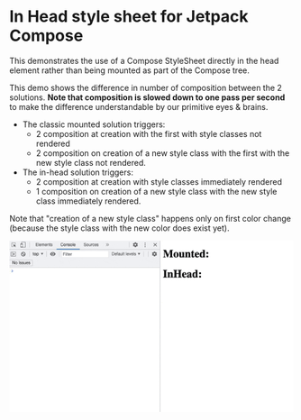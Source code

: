 # In Head style sheet for Jetpack Compose

This demonstrates the use of a Compose StyleSheet directly in the head element rather than being mounted as part of the
Compose tree.

This demo shows the difference in number of composition between the 2 solutions.
**Note that composition is slowed down to one pass per second** to make the difference understandable by our primitive eyes
&  brains.

- The classic mounted solution triggers:
  - 2 composition at creation with the first with style classes not rendered
  - 2 composition on creation of a new style class with the first with the new style class not rendered.
- The in-head solution triggers:
  - 2 composition at creation with style classes immediately rendered
  - 1 composition on creation of a new style class with the new style class immediately rendered.

Note that "creation of a new style class" happens only on first color change (because the style class with the new
color does exist yet).

![demo](demo.gif)
